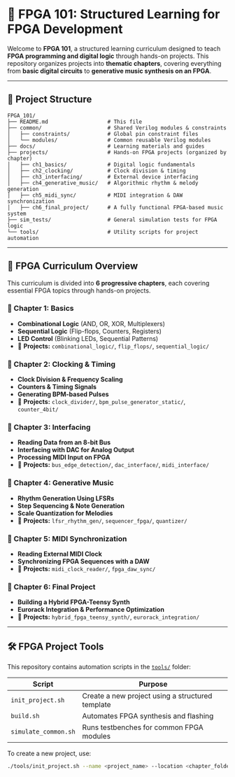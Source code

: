 # 🚀 FPGA 101: Structured Learning for FPGA Development

Welcome to **FPGA 101**, a structured learning curriculum designed to teach **FPGA programming and digital logic** through hands-on projects. This repository organizes projects into **thematic chapters**, covering everything from **basic digital circuits** to **generative music synthesis on an FPGA**.

---

## 📌 Project Structure

```
FPGA_101/
├── README.md                   # This file
├── common/                     # Shared Verilog modules & constraints
│   ├── constraints/            # Global pin constraint files
│   └── modules/                # Common reusable Verilog modules
├── docs/                       # Learning materials and guides
├── projects/                   # Hands-on FPGA projects (organized by chapter)
│   ├── ch1_basics/             # Digital logic fundamentals
│   ├── ch2_clocking/           # Clock division & timing
│   ├── ch3_interfacing/        # External device interfacing
│   ├── ch4_generative_music/   # Algorithmic rhythm & melody generation
│   ├── ch5_midi_sync/          # MIDI integration & DAW synchronization
│   ├── ch6_final_project/      # A fully functional FPGA-based music system
├── sim_tests/                  # General simulation tests for FPGA logic
└── tools/                      # Utility scripts for project automation
```

---

## 📖 FPGA Curriculum Overview

This curriculum is divided into **6 progressive chapters**, each covering essential FPGA topics through hands-on projects.

### **🔹 Chapter 1: Basics**
- **Combinational Logic** (AND, OR, XOR, Multiplexers)
- **Sequential Logic** (Flip-flops, Counters, Registers)
- **LED Control** (Blinking LEDs, Sequential Patterns)
- 📂 **Projects:** `combinational_logic/`, `flip_flops/`, `sequential_logic/`

### **🔹 Chapter 2: Clocking & Timing**
- **Clock Division & Frequency Scaling**
- **Counters & Timing Signals**
- **Generating BPM-based Pulses**
- 📂 **Projects:** `clock_divider/`, `bpm_pulse_generator_static/`, `counter_4bit/`

### **🔹 Chapter 3: Interfacing**
- **Reading Data from an 8-bit Bus**
- **Interfacing with DAC for Analog Output**
- **Processing MIDI Input on FPGA**
- 📂 **Projects:** `bus_edge_detection/`, `dac_interface/`, `midi_interface/`

### **🔹 Chapter 4: Generative Music**
- **Rhythm Generation Using LFSRs**
- **Step Sequencing & Note Generation**
- **Scale Quantization for Melodies**
- 📂 **Projects:** `lfsr_rhythm_gen/`, `sequencer_fpga/`, `quantizer/`

### **🔹 Chapter 5: MIDI Synchronization**
- **Reading External MIDI Clock**
- **Synchronizing FPGA Sequences with a DAW**
- 📂 **Projects:** `midi_clock_reader/`, `fpga_daw_sync/`

### **🔹 Chapter 6: Final Project**
- **Building a Hybrid FPGA-Teensy Synth**
- **Eurorack Integration & Performance Optimization**
- 📂 **Projects:** `hybrid_fpga_teensy_synth/`, `eurorack_integration/`

---

## 🛠 FPGA Project Tools

This repository contains automation scripts in the [`tools/`](tools/) folder:

| Script | Purpose |
|--------|---------|
| `init_project.sh` | Create a new project using a structured template |
| `build.sh` | Automates FPGA synthesis and flashing |
| `simulate_common.sh` | Runs testbenches for common FPGA modules |

To create a new project, use:
```sh
./tools/init_project.sh --name <project_name> --location <chapter_folder>
```

